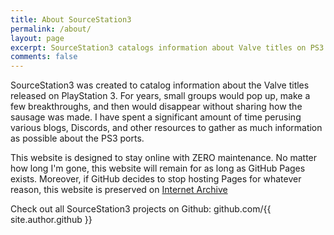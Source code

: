 ```yaml
---
title: About SourceStation3
permalink: /about/
layout: page
excerpt: SourceStation3 catalogs information about Valve titles on PS3.
comments: false
---
```


SourceStation3 was created to catalog information about the Valve titles released on PlayStation 3. For years, small groups would pop up, make a few breakthroughs, and then would disappear without sharing how the sausage was made. I have spent a significant amount of time perusing various blogs, Discords, and other resources to gather as much information as possible about the PS3 ports.

This website is designed to stay online with ZERO maintenance. No matter how long I'm gone, this website will remain for as long as GitHub Pages exists. Moreover, if GitHub decides to stop hosting Pages for whatever reason, this website is preserved on [Internet Archive](https://web.archive.org/web/20250000000000*/https://sourcestation3.github.io/)

Check out all SourceStation3 projects on Github: github.com/{{ site.author.github }}
